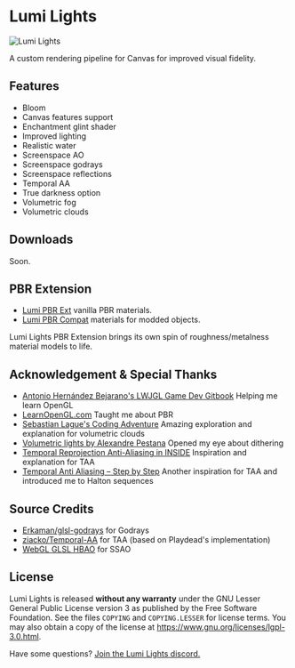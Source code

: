 # Lumi Lights 
![Lumi Lights](https://github.com/spiralhalo/spiralhalo.github.io/raw/main/img/screen0.png)

A custom rendering pipeline for Canvas for improved visual fidelity.

## Features

- Bloom
- Canvas features support
- Enchantment glint shader
- Improved lighting
- Realistic water
- Screenspace AO
- Screenspace godrays
- Screenspace reflections
- Temporal AA
- True darkness option
- Volumetric fog
- Volumetric clouds

## Downloads

Soon.

## PBR Extension

- [Lumi PBR Ext](https://github.com/spiralhalo/LumiPBRExt) vanilla PBR materials.
- [Lumi PBR Compat](https://github.com/spiralhalo/LumiPBRCompat) materials for modded objects.

Lumi Lights PBR Extension brings its own spin of roughness/metalness material models to life.

## Acknowledgement & Special Thanks

- [Antonio Hernández Bejarano's LWJGL Game Dev Gitbook](https://ahbejarano.gitbook.io/lwjglgamedev/) Helping me learn OpenGL
- [LearnOpenGL.com](https://learnopengl.com/) Taught me about PBR
- [Sebastian Lague's Coding Adventure](https://www.youtube.com/watch?v=4QOcCGI6xOU) Amazing exploration and explanation for volumetric clouds
- [Volumetric lights by Alexandre Pestana](https://www.alexandre-pestana.com/volumetric-lights/) Opened my eye about dithering
- [Temporal Reprojection Anti-Aliasing in INSIDE](https://www.youtube.com/watch?v=2XXS5UyNjjU) Inspiration and explanation for TAA
- [Temporal Anti Aliasing – Step by Step](https://ziyadbarakat.wordpress.com/2020/07/28/temporal-anti-aliasing-step-by-step/) Another inspiration for TAA and introduced me to Halton sequences

## Source Credits

- [Erkaman/glsl-godrays](https://github.com/Erkaman/glsl-godrays) for Godrays
- [ziacko/Temporal-AA](https://github.com/ziacko/Temporal-AA) for TAA (based on Playdead's implementation)
- [WebGL GLSL HBAO](https://gist.github.com/transitive-bullshit/6770346) for SSAO

## License

Lumi Lights is released **without any warranty** under the GNU Lesser General Public License version 3 as published by the Free Software Foundation. See the files `COPYING` and `COPYING.LESSER` for license terms. You may also obtain a copy of the license at https://www.gnu.org/licenses/lgpl-3.0.html.

Have some questions? [Join the Lumi Lights discord.](https://discord.gg/qcyBfhxkgk)
